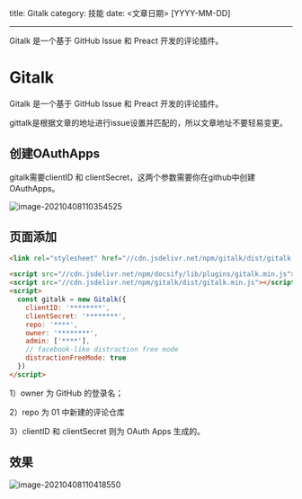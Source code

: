 title: Gitalk
category: 技能
date: <文章日期> [YYYY-MM-DD]

---

Gitalk 是一个基于 GitHub Issue 和 Preact 开发的评论插件。

<!--more-->

# Gitalk
Gitalk 是一个基于 GitHub Issue 和 Preact 开发的评论插件。

gittalk是根据文章的地址进行issue设置并匹配的，所以文章地址不要轻易变更。

## 创建OAuthApps
gitalk需要clientID 和 clientSecret，这两个参数需要你在github中创建OAuthApps。

![image-20210408110354525](/images/gitalk.assets/image-20210408110354525.png)


## 页面添加
```html
<link rel="stylesheet" href="//cdn.jsdelivr.net/npm/gitalk/dist/gitalk.css">

<script src="//cdn.jsdelivr.net/npm/docsify/lib/plugins/gitalk.min.js"></script>
<script src="//cdn.jsdelivr.net/npm/gitalk/dist/gitalk.min.js"></script>
<script>
  const gitalk = new Gitalk({
    clientID: '********',
    clientSecret: '********',
    repo: '****',
    owner: '********',
    admin: ['****'],
    // facebook-like distraction free mode
    distractionFreeMode: true
  })
</script>
```
1）owner 为 GitHub 的登录名；

2）repo 为 01 中新建的评论仓库

3）clientID 和 clientSecret 则为 OAuth Apps 生成的。

## 效果

![image-20210408110418550](/images/gitalk.assets/image-20210408110418550.png)